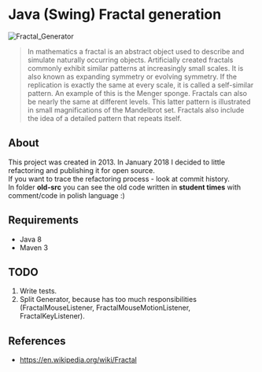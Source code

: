 # Java (Swing) Fractal generation
![Fractal_Generator](https://i.imgur.com/mwVoukw.png)
> In mathematics a fractal is an abstract object used to describe and simulate naturally occurring objects. Artificially created fractals commonly exhibit similar patterns at increasingly small scales. It is also known as expanding symmetry or evolving symmetry. If the replication is exactly the same at every scale, it is called a self-similar pattern. An example of this is the Menger sponge. Fractals can also be nearly the same at different levels. This latter pattern is illustrated in small magnifications of the Mandelbrot set. Fractals also include the idea of a detailed pattern that repeats itself.
## About
This project was created in 2013. In January 2018 I decided to little refactoring and publishing it for open source. \
If you want to trace the refactoring process - look at commit history. \
In folder **old-src** you can see the old code written in **student times** with comment/code in polish language :)

## Requirements
 - Java 8
 - Maven 3

## TODO
1. Write tests.
2. Split Generator, because has too much responsibilities (FractalMouseListener, FractalMouseMotionListener, FractalKeyListener).

## References
 - https://en.wikipedia.org/wiki/Fractal
